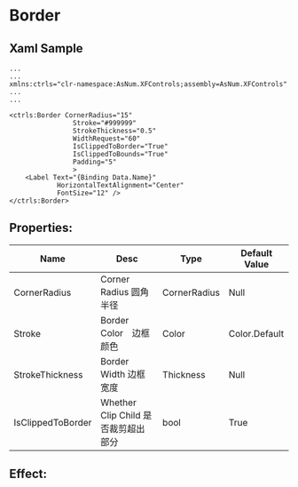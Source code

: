 # Border

## Xaml Sample
~~~
...
...
xmlns:ctrls="clr-namespace:AsNum.XFControls;assembly=AsNum.XFControls"
...
...

<ctrls:Border CornerRadius="15"
                Stroke="#999999"
                StrokeThickness="0.5"
                WidthRequest="60"
                IsClippedToBorder="True"
                IsClippedToBounds="True"
                Padding="5"
                >
    <Label Text="{Binding Data.Name}"
            HorizontalTextAlignment="Center"
            FontSize="12" />
</ctrls:Border>
~~~

## Properties:
Name | Desc | Type | Default Value
|---|---|---|---|
CornerRadius | Corner Radius 圆角半径 | CornerRadius | Null
Stroke |Border Color　边框颜色 | Color | Color.Default
StrokeThickness | Border Width 边框宽度 | Thickness | Null
IsClippedToBorder | Whether Clip Child 是否裁剪超出部分 | bool | True 

## Effect:
